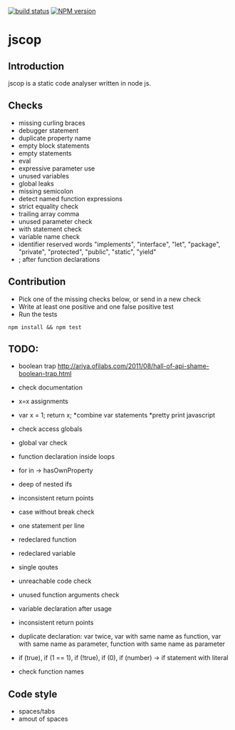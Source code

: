 [![build status](https://secure.travis-ci.org/it-ony/jscop.png)](http://travis-ci.org/it-ony/jscop)
[![NPM version](https://badge.fury.io/js/jscop.png)](http://badge.fury.io/js/jscop)

# jscop
## Introduction

jscop is a static code analyser written in node js.

## Checks

* missing curling braces
* debugger statement
* duplicate property name
* empty block statements
* empty statements
* eval
* expressive parameter use
* unused variables
* global leaks
* missing semicolon
* detect named function expressions
* strict equality check
* trailing array comma
* unused parameter check
* with statement check
* variable name check
* identifier reserved words "implements", "interface", "let", "package", "private", "protected", "public", "static", "yield"
* ; after function declarations

## Contribution

* Pick one of the missing checks below, or send in a new check
* Write at least one positive and one false positive test
* Run the tests

```
npm install && npm test
```

## TODO:

* boolean trap http://ariya.ofilabs.com/2011/08/hall-of-api-shame-boolean-trap.html
* check documentation
* x=x assignments
* var x = 1; return x;
*combine var statements
*pretty print javascript

* check access globals
* global var check

* function declaration inside loops
* for in -> hasOwnProperty
* deep of nested ifs
* inconsistent return points
* case without break check
* one statement per line
* redeclared function
* redeclared variable
* single qoutes
* unreachable code check
* unused function arguments check
* variable declaration after usage
* inconsistent return points
* duplicate declaration: var twice, var with same name as function, var with same name as parameter, function with same name as parameter
* if (true), if (1 == 1), if (!true), if (0), if (number) -> if statement with literal

* check function names

## Code style

* spaces/tabs
* amout of spaces

